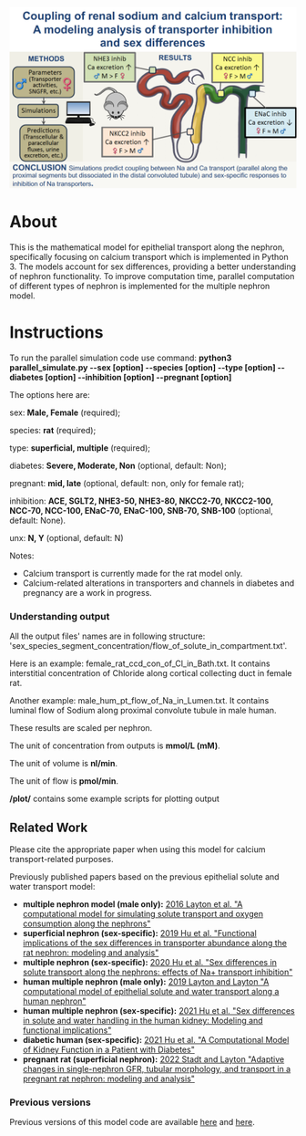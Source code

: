 <p align="center"><img src="./readme_images/banner.png" width=1000 /></p>

# About
This is the mathematical model for epithelial transport along the nephron, specifically focusing on calcium transport which is implemented in Python 3. The models account for sex differences, providing a better understanding of nephron functionality. To improve computation time, parallel computation of different types of nephron is implemented for the multiple nephron model. 

# Instructions
To run the parallel simulation code use command: **python3 parallel_simulate.py --sex [option] --species [option] --type [option] --diabetes [option] --inhibition [option] --pregnant [option]**

The options here are:

sex: **Male, Female** (required);

species: **rat** (required);

type: **superficial, multiple** (required);

diabetes: **Severe, Moderate, Non** (optional, default: Non);

pregnant: **mid, late** (optional, default: non, only for female rat);

inhibition: **ACE, SGLT2, NHE3-50, NHE3-80, NKCC2-70, NKCC2-100, NCC-70, NCC-100, ENaC-70, ENaC-100, SNB-70, SNB-100** (optional, default: None).

unx: **N, Y** (optional, default: N)

Notes:
* Calcium transport is currently made for the rat model only.
* Calcium-related alterations in transporters and channels in diabetes and pregnancy are a work in progress. 

### Understanding output

All the output files' names are in following structure: 'sex_species_segment_concentration/flow_of_solute_in_compartment.txt'. 

Here is an example: female_rat_ccd_con_of_Cl_in_Bath.txt. It contains interstitial concentration of Chloride along cortical collecting duct in female rat.

Another example: male_hum_pt_flow_of_Na_in_Lumen.txt. It contains luminal flow of Sodium along proximal convolute tubule in male human.

These results are scaled per nephron.

The unit of concentration from outputs is **mmol/L (mM)**.

The unit of volume is **nl/min**.

The unit of flow is **pmol/min**.

**/plot/** contains some example scripts for plotting output

## Related Work
Please cite the appropriate paper when using this model for calcium transport-related purposes.



Previously published papers based on the previous epithelial solute and water transport model:
* **multiple nephron model (male only):** [2016 Layton et al. "A computational model for simulating solute transport and oxygen consumption along the nephrons"](https://journals.physiology.org/doi/full/10.1152/ajprenal.00293.2016)
* **superficial nephron (sex-specific):** [2019 Hu et al. "Functional implications of the sex differences in transporter abundance along the rat nephron: modeling and analysis"](https://journals.physiology.org/doi/full/10.1152/ajprenal.00352.2019)
* **multiple nephron (sex-specific):** [2020 Hu et al. "Sex differences in solute transport along the nephrons: effects of Na+ transport inhibition"](https://journals.physiology.org/doi/abs/10.1152/ajprenal.00240.2020?rfr_dat=cr_pub++0pubmed&url_ver=Z39.88-2003&rfr_id=ori%3Arid%3Acrossref.org)
* **human multiple nephron (male only):** [2019 Layton and Layton "A computational model of epithelial solute and water transport along a human nephron"](https://journals.plos.org/ploscompbiol/article?rev=2&id=10.1371/journal.pcbi.1006108)
* **human multiple nephron (sex-specific):** [2021 Hu et al. "Sex differences in solute and water handling in the human kidney: Modeling and functional implications"](https://www.sciencedirect.com/science/article/pii/S2589004221006350)
* **diabetic human (sex-specific):** [2021 Hu et al. "A Computational Model of Kidney Function in a Patient with Diabetes"](https://www.mdpi.com/1422-0067/22/11/5819)
* **pregnant rat (superficial nephron):** [2022 Stadt and Layton "Adaptive changes in single-nephron GFR, tubular morphology, and transport in a pregnant rat nephron: modeling and analysis"](https://journals.physiology.org/doi/abs/10.1152/ajprenal.00264.2021)

### Previous versions
Previous versions of this model code are available [here](https://github.com/Layton-Lab/nephron) and  [here](https://github.com/uwrhu).
